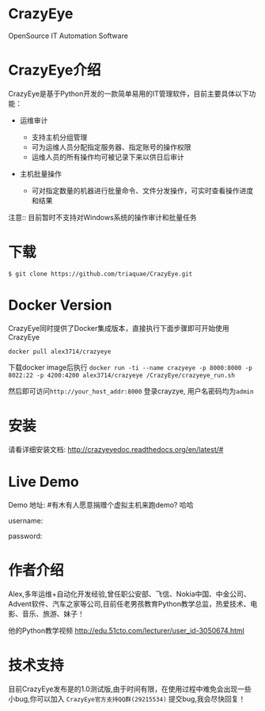 # CrazyEye
OpenSource IT Automation Software



CrazyEye介绍
==================
CrazyEye是基于Python开发的一款简单易用的IT管理软件，目前主要具体以下功能：

- 运维审计
   - 支持主机分组管理
   - 可为运维人员分配指定服务器、指定账号的操作权限
   - 运维人员的所有操作均可被记录下来以供日后审计

- 主机批量操作
   - 可对指定数量的机器进行批量命令、文件分发操作，可实时查看操作进度和结果

注意:: 目前暂时不支持对Windows系统的操作审计和批量任务


下载
========

`$ git clone https://github.com/triaquae/CrazyEye.git`


Docker Version
================

CrazyEye同时提供了Docker集成版本，直接执行下面步骤即可开始使用CrazyEye 

`docker pull alex3714/crazyeye`

下载docker image后执行 `docker run -ti --name crazyeye -p 8000:8000 -p 8022:22 -p 4200:4200 alex3714/crazyeye /CrazyEye/crazyeye_run.sh` 

然后即可访问`http://your_host_addr:8000` 登录crayzye,  用户名密码均为`admin` 

安装
==================

请看详细安装文档: http://crazyeyedoc.readthedocs.org/en/latest/#


Live Demo
=============

Demo 地址: #有木有人愿意捐赠个虚拟主机来跑demo? 哈哈

username:

password:


作者介绍
=============

Alex,多年运维+自动化开发经验,曾任职公安部、飞信、Nokia中国、中金公司、Advent软件、汽车之家等公司,目前任老男孩教育Python教学总监，热爱技术、电影、音乐、旅游、妹子！

他的Python教学视频 http://edu.51cto.com/lecturer/user_id-3050674.html


技术支持
=============

目前CrazyEye发布是的1.0测试版,由于时间有限，在使用过程中难免会出现一些小bug,你可以加入 `CrazyEye官方支持QQ群(29215534)` 提交bug,我会尽快回复！
